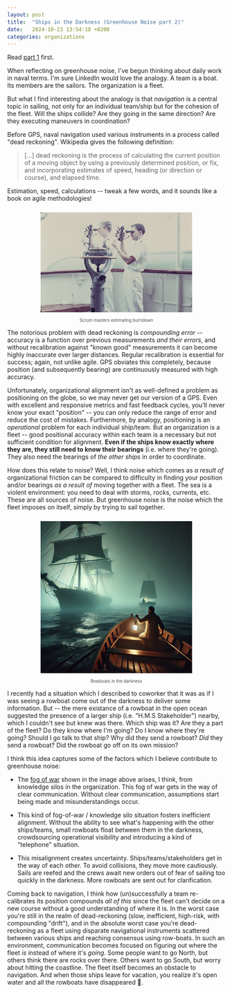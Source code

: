 ```yaml
---
layout: post
title:  "Ships in the Darkness (Greenhouse Noise part 2)"
date:   2024-10-23 13:54:18 +0200
categories: organizations 
---
```


Read <a href="https://www.dbr.sh/organizations/2024/10/05/greenhouse-noise.html">part 1</a> first.

When reflecting on greenhouse noise, I've begun thinking about daily work in naval terms. I'm sure LinkedIn would love the analogy. A team is a boat. Its members are the sailors. The organization is a fleet. 

But what I find interesting about the analogy is that _navigation_ is a central topic in sailing, not only for an individual team/ship but for the cohesion of the fleet. Will the ships collide? Are they going in the same direction? Are they executing maneuvers in coordination? 

Before GPS, naval navigation used various instruments in a process called "dead reckoning". Wikipedia gives the following definition:

> [...] dead reckoning is the process of calculating the current position of a moving object by using a previously determined position, or fix, and incorporating estimates of speed, heading (or direction or course), and elapsed time.

Estimation, speed, calculations -- tweak a few words, and it sounds like a book on agile methodologies!

<div align="center" style="text-align: center; margin-bottom: 10px;">
   <img src="/assets/celestial_navigation.jpg" width="350px" style="padding:10px;" alt="Scrum masters"/>
   <div style="color: #4D4D4F; font-size: 0.7em;"> Scrum masters estimating burndown</div>
</div>

The notorious problem with dead reckoning is _compounding error_ -- accuracy is a function over previous measurements *and their errors*, and without recalibration against "known good" measurements it can become highly inaccurate over larger distances. Regular recalibration is essential for success; again, not unlike agile. GPS obviates this completely, because position (and subsequently bearing) are continuously measured with high accuracy. 

Unfortunately, organizational alignment isn't as well-defined a problem as positioning on the globe, so we may never get our version of a GPS. Even with excellent and responsive metrics and fast feedback cycles, you'll never know your exact "position" -- you can only reduce the range of error and reduce the cost of mistakes. Furthermore, by analogy, positioning is an *operational* problem for each individual ship/team. But an organization is a fleet -- good positional accuracy within each team is a necessary but not sufficient condition for alignment. **Even if the ships know exactly where they are, they still need to know their bearings** (i.e. where they're going). They also need the bearings of _the other ships_ in order to coordinate.

How does this relate to noise? Well, I think noise which comes as *a result of* organizational friction can be compared to difficulty in finding your position and/or bearings *as a result of* moving together with a fleet. The sea is a violent environment: you need to deal with storms, rocks, currents, etc. These are all sources of noise. But greenhouse noise is the noise which the fleet imposes on itself, simply by trying to sail together.

<div align="center" style="text-align: center; margin-bottom: 10px;">
   <img src="/assets/sailing_in_the_dark.webp" width="350px" style="padding:10px;" alt="This message has been brought to you by AI"/>
   <div style="color: #4D4D4F; font-size: 0.7em;">Rowboats in the darkness</div>
</div>

I recently had a situation which I described to coworker that it was as if I was seeing a rowboat come out of the darkness to deliver some information. But -- the mere existance of a rowboat in the open ocean suggested the presence of a larger ship (i.e. "H.M.S Stakeholder") nearby, which I couldn't see but knew was there. Which ship was it? Are they a part of the fleet? Do they know where I'm going? Do I know where they're going? Should I go talk to that ship? Why did they send a rowboat? _Did_ they send a rowboat? Did the rowboat go off on its own mission?

I think this idea captures some of the factors which I believe contribute to greenhouse noise:

  - The <a href="https://en.wikipedia.org/wiki/Fog_of_war" target="_blank">fog of war</a> shown in the image above arises, I think, from knowledge silos in the organization. This fog of war gets in the way of clear communication. Without clear communication, assumptions start being made and misunderstandings occur. 
  
  - This kind of fog-of-war / knowledge silo situation fosters inefficient alignment. Without the ability to see what's happening with the other ships/teams, small rowboats float between them in the darkness, crowdsourcing operational visibility and introducing a kind of "telephone" situation. 

  - This misalignment creates uncertainty. Ships/teams/stakeholders get in the way of each other. To avoid collisions, they move more cautiously. Sails are reefed and the crews await new orders out of fear of sailing too quickly in the darkness. More rowboats are sent out for clarification.

Coming back to navigation, I think how (un)successfully a team re-calibrates its position compounds _all of this_ since the fleet can't decide on a new course without a good understanding of where it is. In the worst case you're still in the realm of dead-reckoning (slow, inefficient, high-risk, with compounding "drift"), and in the absolute worst case you're dead-reckoning as a fleet using disparate navigational instruments scattered between various ships and reaching consensus using row-boats. In such an environment, communication becomes focused on figuring out where the fleet _is_ instead of where it's _going_. Some people want to go North, but others think there are rocks over there. Others want to go South, but worry about hitting the coastline. The fleet itself becomes an obstacle to navigation. And when those ships leave for vacation, you realize it's open water and all the rowboats have disappeared 🚣.
